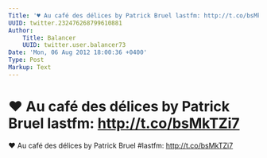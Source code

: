 ```yaml
---
Title: '♥ Au café des délices by Patrick Bruel lastfm: http://t.co/bsMkTZi7'
UUID: twitter.232476268799610881
Author:
    Title: Balancer
    UUID: twitter.user.balancer73
Date: 'Mon, 06 Aug 2012 18:00:36 +0400'
Type: Post
Markup: Text
---
```


# ♥ Au café des délices by Patrick Bruel lastfm: http://t.co/bsMkTZi7

♥ Au café des délices by Patrick Bruel #lastfm:
http://t.co/bsMkTZi7